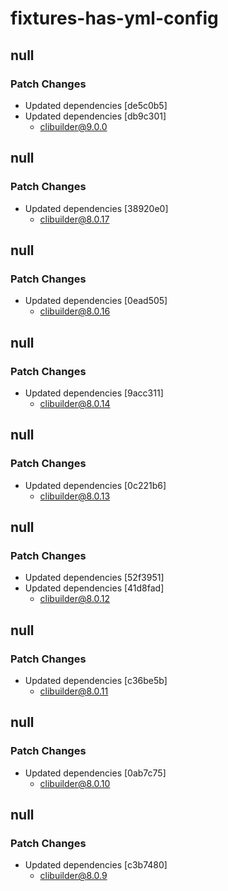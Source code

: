 # fixtures-has-yml-config

## null

### Patch Changes

- Updated dependencies [de5c0b5]
- Updated dependencies [db9c301]
  - clibuilder@9.0.0

## null

### Patch Changes

- Updated dependencies [38920e0]
  - clibuilder@8.0.17

## null

### Patch Changes

- Updated dependencies [0ead505]
  - clibuilder@8.0.16

## null

### Patch Changes

- Updated dependencies [9acc311]
  - clibuilder@8.0.14

## null

### Patch Changes

- Updated dependencies [0c221b6]
  - clibuilder@8.0.13

## null

### Patch Changes

- Updated dependencies [52f3951]
- Updated dependencies [41d8fad]
  - clibuilder@8.0.12

## null

### Patch Changes

- Updated dependencies [c36be5b]
  - clibuilder@8.0.11

## null

### Patch Changes

- Updated dependencies [0ab7c75]
  - clibuilder@8.0.10

## null

### Patch Changes

- Updated dependencies [c3b7480]
  - clibuilder@8.0.9
